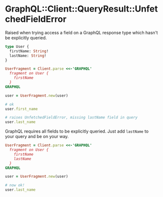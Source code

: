 # GraphQL::Client::QueryResult::UnfetchedFieldError

Raised when trying access a field on a GraphQL response type which hasn't be explicitly queried.

``` graphql
type User {
  firstName: String!
  lastName: String!
}
```

``` ruby
UserFragment = Client.parse <<-'GRAPHQL'
  fragment on User {
    firstName
  }
GRAPHQL

user = UserFragment.new(user)

# ok
user.first_name

# raises UnfetchedFieldError, missing lastName field in query
user.last_name
```

GraphQL requires all fields to be explicitly queried. Just add `lastName` to your query and be on your way.

``` ruby
UserFragment = Client.parse <<-'GRAPHQL'
  fragment on User {
    firstName
    lastName
  }
GRAPHQL

user = UserFragment.new(user)

# now ok!
user.last_name
```
